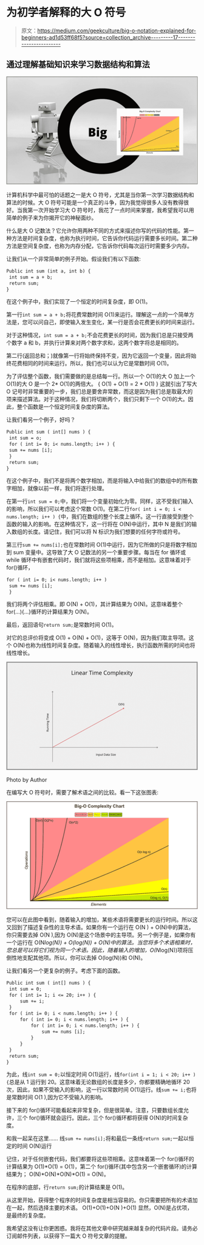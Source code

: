 # 为初学者解释的大 O 符号

> 原文：<https://medium.com/geekculture/big-o-notation-explained-for-beginners-ad1d53ff68f5?source=collection_archive---------17----------------------->

## 通过理解基础知识来学习数据结构和算法

![](img/d19098759d03233b45e9447e5c4fce59.png)

计算机科学中最可怕的话题之一是大 O 符号，尤其是当你第一次学习数据结构和算法的时候。大 O 符号可能是一个真正的斗争，因为我觉得很多人没有教得很好。当我第一次开始学习大 O 符号时，我花了一点时间来掌握，我希望我可以用简单的例子来为你揭开它的神秘面纱。

什么是大 O 记数法？它允许你用两种不同的方式来描述你写的代码的性能。第一种方法是时间复杂度，也称为执行时间，它告诉你代码运行需要多长时间。第二种方法是空间复杂度，也称为内存分配，它告诉你代码每次运行时需要多少内存。

让我们从一个非常简单的例子开始。假设我们有以下函数:

```
Public int sum (int a, int b) {
 int sum = a + b;
 return sum;
}
```

在这个例子中，我们实现了一个恒定的时间复杂度，即 O(1)。

第一行`int sum = a + b;`将花费常数时间 O(1)来运行。理解这一点的一个简单方法是，您可以问自己，即使输入发生变化，某一行是否会花费更长的时间来运行。

对于这种情况，`int sum = a + b;`不会花费更长的时间，因为我们总是只接受两个数字 a 和 b，并执行计算来对两个数字求和，这两个数字将总是相同的。

第二行(返回总和；)就像第一行将始终保持不变，因为它返回一个变量，因此将始终花费相同的时间来运行。所以，我们也可以认为它是常数时间 O(1)。

为了评估整个函数，我们需要做的是总结每一行。所以一个 O(1)的大 O 加上一个 O(1)的大 O 是一个 2* O(1)的两倍大。
{ O(1) + O(1) = 2 * O(1) }
这就引出了写大 O 记号时非常重要的一步，我们总是要舍弃常数，而这是因为我们总是取最大的项来描述算法。对于这种情况，我们将切断两个，我们只剩下一个 O(1)的大。因此，整个函数是一个恒定时间复杂度的算法。

让我们看另一个例子，好吗？

```
Public int sum ( int[] nums ) {
 int sum = o;
 for ( int i= 0; i< nums.length; i++ ) {
 sum += nums [i];
 }
 return sum;
}
```

在这个例子中，我们不是将两个数字相加，而是将输入中给我们的数组中的所有数字相加，就像以前一样，我们将逐行处理。

在第一行`int sum = 0;`中，我们将一个变量初始化为零。同样，这不受我们输入的影响，所以我们可以考虑这个常数 O(1)。在第二行`for( int i = 0; i < nums.length; i++ ) {`中，我们在数组的整个长度上循环。这一行直接受到整个函数的输入的影响。在这种情况下，这一行将在 O(N)中运行，其中 N 是我们的输入数组的长度。请记住，我们可以将 N 标识为我们想要的任何字符或符号。

第三行`sum += nums[i];`也在常数时间 O(1)中运行，因为它所做的只是将数字相加到 sum 变量中。这导致了大 O 记数法的另一个重要步骤。每当在 for 循环或 while 循环中有嵌套代码时，我们就将这些项相乘，而不是相加。这意味着对于 for()循环，

```
for ( int i= 0; i< nums.length; i++ ) 
 sum += nums [i]; 
 }
```

我们将两个评估相乘。即 O(N) + O(1)，其计算结果为 O(N)。这意味着整个 for(…){…}循环的计算结果为 O(N)。

最后，返回语句`return sum;`是常数时间 O(1)。

对它的总评价将变成 O(1) + O(N) + O(1)，这等于 O(N)，因为我们取主导项。这个 O(N)也称为线性时间复杂度。随着输入的线性增长，执行函数所需的时间也将线性增长。

![](img/b29da9981f914517c924f151a5889070.png)

Photo by Author

在编写大 O 符号时，需要了解术语之间的比较。看一下这张图表:

![](img/eb90d326ecd99f9cd8c8900a6560e296.png)

您可以在此图中看到，随着输入的增加，某些术语将需要更长的运行时间。所以这又回到了描述复杂性的主导术语。如果你有一个运行在 O(N ) + O(N)中的算法，你只需要去掉 O(N ),因为 O(N)是这个场景中的主导项。另一个例子是，如果你有一个运行在 O(N*log(N)) + O(log(N)) + O(N)中的算法。当您将多个术语相乘时，您总是可以将它们视为同一个术语。因此，随着输入的增加，O(N*log(N))项将压倒性地支配其他项。所以，你可以去掉 O(log(N))和 O(N)。

让我们看另一个更复杂的例子。考虑下面的函数。

```
Public int sum ( int[] nums ) {
 int sum = 0;
 for ( int i= 1; i <= 20; i++ ) {
     sum += i;
 }
 for ( int i= 0; i < nums.length; i++ ) {
     for ( int i= 0; i < nums.length; i++ ) {
         for ( int i= 0; i < nums.length; i++ ) {
             sum += nums [i];
         }
     }
 }
 return sum;
}
```

为此，线`int sum = 0;`以恒定时间 O(1)运行，线`for(int i = 1; i < 20; i++ ) {`总是从 1 运行到 20。这意味着无论数组的长度是多少，你都要精确地循环 20 次，因此，如果不受输入的影响，这一行以常数时间 O(1)运行。线`sum += i;`也将是常数时间 O(1 ),因为它不受输入的影响。

接下来的 for()循环可能看起来非常复杂，但是很简单。注意，只要数组长度允许，三个 for()循环就会运行。因此，三个 for()循环都将获得 O(N)的时间复杂度。

和我一起呆在这里……
线`sum += nums[i];`将和最后一条线`return sum;`一起以恒定的时间 O(N)运行

记住，对于任何嵌套代码，我们都要将这些项相乘。这意味着第一个 for()循环的计算结果为 O(1)*O(1) = O(1)，第二个 for()循环(其中包含另一个嵌套循环)的计算结果为；
O(N)*O(N)*O(N)*O(1) = O(N)。

在程序的底部，行`return sum;`的计算结果是 O(1)。

从这里开始，获得整个程序的时间复杂度是相当容易的。你只需要把所有的术语加在一起，然后选择主要的术语。
O(1)+O(1)+O(N )+O(1)
显然，O(N)是占优项，是最终的复杂度。

我希望这没有让你更困惑。我将在其他文章中研究越来越复杂的代码片段。请务必订阅邮件列表，以获得下一篇大 O 符号文章的提醒。